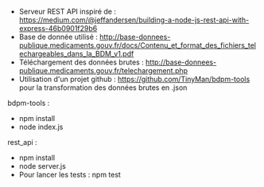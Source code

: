 - Serveur REST API inspiré de : https://medium.com/@jeffandersen/building-a-node-js-rest-api-with-express-46b0901f29b6
- Base de donnée utilisé : http://base-donnees-publique.medicaments.gouv.fr/docs/Contenu_et_format_des_fichiers_telechargeables_dans_la_BDM_v1.pdf
- Téléchargement des données brutes : http://base-donnees-publique.medicaments.gouv.fr/telechargement.php
- Utilisation d'un projet github : https://github.com/TinyMan/bdpm-tools pour la transformation des données brutes en .json

bdpm-tools : 
- npm install
- node index.js

rest_api :
- npm install
- node server.js
- Pour lancer les tests : npm test 
